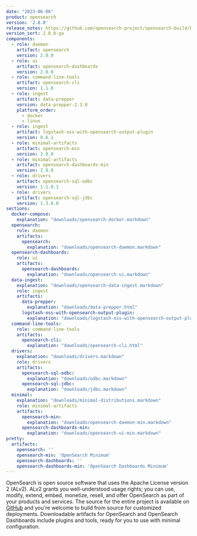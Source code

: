 ```yaml
---
date: "2023-06-06"
product: opensearch
version: '2.8.0'
release_notes: https://github.com/opensearch-project/opensearch-build/blob/main/release-notes/opensearch-release-notes-2.8.0.md
version_sort: 2.8.0-ga
components:
  - role: daemon
    artifact: opensearch
    version: 2.8.0
  - role: ui
    artifact: opensearch-dashboards
    version: 2.8.0
  - role: command-line-tools
    artifact: opensearch-cli
    version: 1.1.0
  - role: ingest
    artifact: data-prepper
    version: data-prepper-2.3.0
    platform_order:
      - docker
      - linux
  - role: ingest
    artifact: logstash-oss-with-opensearch-output-plugin
    version: 8.6.1
  - role: minimal-artifacts
    artifact: opensearch-min
    version: 2.8.0
  - role: minimal-artifacts
    artifact: opensearch-dashboards-min
    version: 2.8.0
  - role: drivers
    artifact: opensearch-sql-odbc
    version: 1.1.0.1
  - role: drivers
    artifact: opensearch-sql-jdbc
    version: 1.3.0.0
sections:
  docker-compose:
    explanation: "downloads/opensearch-docker.markdown"
  opensearch:
    role: daemon
    artifacts:
      opensearch:
        explanation: "downloads/opensearch-daemon.markdown"
  opensearch-dashboards:
    role: ui
    artifacts:
      opensearch-dashboards:
        explanation: "downloads/opensearch-ui.markdown"
  data-ingest:
    explanation: "downloads/opensearch-data-ingest.markdown"
    role: ingest
    artifacts:
      data-prepper:
        explanation: "downloads/data-prepper.html"
      logstash-oss-with-opensearch-output-plugin:
        explanation: "downloads/logstash-oss-with-opensearch-output-plugin.markdown"
  command-line-tools:
    role: command-line-tools
    artifacts:
      opensearch-cli:
        explanation: "downloads/opensearch-cli.html"
  drivers:
    explanation: "downloads/drivers.markdown"
    role: drivers
    artifacts:
      opensearch-sql-odbc:
        explanation: "downloads/odbc.markdown"
      opensearch-sql-jdbc:
        explanation: "downloads/jdbc.markdown"
  minimal:
    explanation: "downloads/minimal-distributions.markdown"
    role: minimal-artifacts
    artifacts:
      opensearch-min:
        explanation: "downloads/opensearch-daemon-min.markdown"
      opensearch-dashboards-min:
        explanation: "downloads/opensearch-ui-min.markdown"
pretty:
  artifacts:
    opensearch: ''
    opensearch-min: 'OpenSearch Minimum'
    opensearch-dashboards: ''
    opensearch-dashboards-min: 'OpenSearch Dashboards Minimum'
---
```

OpenSearch is open source software that uses the Apache License version 2 (ALv2). ALv2 grants you well-understood usage rights; you can use, modify, extend, embed, monetize, resell, and offer OpenSearch as part of your products and services. The source for the entire project is available on [GitHub](https://github.com/opensearch-project/) and you're welcome to build from source for customized deployments. Downloadable artifacts for OpenSearch and OpenSearch Dashboards include plugins and tools, ready for you to use with minimal configuration.
